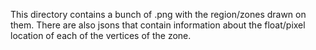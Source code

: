 This directory contains a bunch of .png with the region/zones drawn on them. There are also jsons that contain information about the float/pixel location of each of the vertices of the zone.